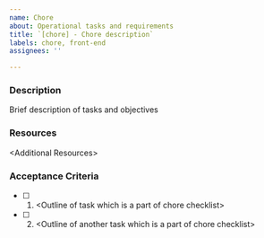 ```yaml
---
name: Chore
about: Operational tasks and requirements
title: `[chore] - Chore description`
labels: chore, front-end
assignees: ''

---
```


### Description
Brief description of tasks and objectives

### Resources  
\<Additional Resources>

### Acceptance Criteria
-  [ ] 1.  \<Outline of task which is a part of chore checklist>
-  [ ] 2.  \<Outline of another task which is a part of chore checklist>
